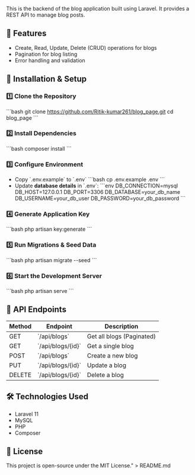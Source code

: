 
This is the backend of the blog application built using Laravel. It provides a REST API to manage blog posts.

## 📌 Features
- Create, Read, Update, Delete (CRUD) operations for blogs
- Pagination for blog listing
- Error handling and validation

## 🚀 Installation & Setup

### 1️⃣ Clone the Repository
\`\`\`bash
git clone https://github.com/Ritik-kumar261/blog_page.git
cd blog_page
\`\`\`

### 2️⃣ Install Dependencies
\`\`\`bash
composer install
\`\`\`

### 3️⃣ Configure Environment
- Copy \`.env.example\` to \`.env\`
\`\`\`bash
cp .env.example .env
\`\`\`
- Update **database details** in \`.env\`:
\`\`\`env
DB_CONNECTION=mysql
DB_HOST=127.0.0.1
DB_PORT=3306
DB_DATABASE=your_db_name
DB_USERNAME=your_db_user
DB_PASSWORD=your_db_password
\`\`\`

### 4️⃣ Generate Application Key
\`\`\`bash
php artisan key:generate
\`\`\`

### 5️⃣ Run Migrations & Seed Data
\`\`\`bash
php artisan migrate --seed
\`\`\`

### 6️⃣ Start the Development Server
\`\`\`bash
php artisan serve
\`\`\`

## 📡 API Endpoints
| Method | Endpoint           | Description              |
|--------|-------------------|--------------------------|
| GET    | \`/api/blogs\`       | Get all blogs (Paginated) |
| GET    | \`/api/blogs/{id}\`  | Get a single blog       |
| POST   | \`/api/blogs\`       | Create a new blog       |
| PUT    | \`/api/blogs/{id}\`  | Update a blog          |
| DELETE | \`/api/blogs/{id}\`  | Delete a blog          |

## 🛠️ Technologies Used
- Laravel 11
- MySQL
- PHP
- Composer

## 📜 License
This project is open-source under the MIT License." > README.md

